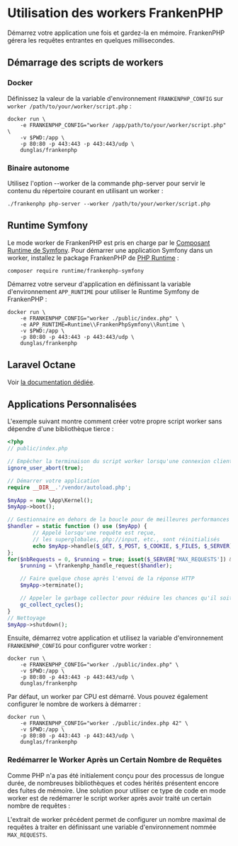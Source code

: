 # Utilisation des workers FrankenPHP

Démarrez votre application une fois et gardez-la en mémoire.
FrankenPHP gérera les requêtes entrantes en quelques millisecondes.

## Démarrage des scripts de workers

### Docker

Définissez la valeur de la variable d'environnement `FRANKENPHP_CONFIG` sur `worker /path/to/your/worker/script.php` :

```console
docker run \
    -e FRANKENPHP_CONFIG="worker /app/path/to/your/worker/script.php" \
    -v $PWD:/app \
    -p 80:80 -p 443:443 -p 443:443/udp \
    dunglas/frankenphp
```

### Binaire autonome

Utilisez l'option --worker de la commande php-server pour servir le contenu du répertoire courant en utilisant un worker :

```console
./frankenphp php-server --worker /path/to/your/worker/script.php
```

## Runtime Symfony

Le mode worker de FrankenPHP est pris en charge par le [Composant Runtime de Symfony](https://symfony.com/doc/current/components/runtime.html).
Pour démarrer une application Symfony dans un worker, installez le package FrankenPHP de [PHP Runtime](https://github.com/php-runtime/runtime) :

```console
composer require runtime/frankenphp-symfony
```

Démarrez votre serveur d'application en définissant la variable d'environnement `APP_RUNTIME` pour utiliser le Runtime Symfony de FrankenPHP :

```console
docker run \
    -e FRANKENPHP_CONFIG="worker ./public/index.php" \
    -e APP_RUNTIME=Runtime\\FrankenPhpSymfony\\Runtime \
    -v $PWD:/app \
    -p 80:80 -p 443:443 -p 443:443/udp \
    dunglas/frankenphp
```

## Laravel Octane

Voir [la documentation dédiée](laravel.md#laravel-octane).

## Applications Personnalisées

L'exemple suivant montre comment créer votre propre script worker sans dépendre d'une bibliothèque tierce :

```php
<?php
// public/index.php

// Empêcher la terminaison du script worker lorsqu'une connexion client est interrompue
ignore_user_abort(true);

// Démarrer votre application
require __DIR__.'/vendor/autoload.php';

$myApp = new \App\Kernel();
$myApp->boot();

// Gestionnaire en dehors de la boucle pour de meilleures performances (réaliser moins de travail)
$handler = static function () use ($myApp) {
        // Appelé lorsqu'une requête est reçue,
        // les superglobales, php://input, etc., sont réinitialisés
        echo $myApp->handle($_GET, $_POST, $_COOKIE, $_FILES, $_SERVER);
};
for($nbRequests = 0, $running = true; isset($_SERVER['MAX_REQUESTS']) && ($nbRequests < ((int)$_SERVER['MAX_REQUESTS'])) && $running; ++$nbRequests) {
    $running = \frankenphp_handle_request($handler);

    // Faire quelque chose après l'envoi de la réponse HTTP
    $myApp->terminate();

    // Appeler le garbage collector pour réduire les chances qu'il soit déclenché au milieu de la génération d'une page
    gc_collect_cycles();
}
// Nettoyage
$myApp->shutdown();

```

Ensuite, démarrez votre application et utilisez la variable d'environnement `FRANKENPHP_CONFIG` pour configurer votre worker :

```console
docker run \
    -e FRANKENPHP_CONFIG="worker ./public/index.php" \
    -v $PWD:/app \
    -p 80:80 -p 443:443 -p 443:443/udp \
    dunglas/frankenphp
```

Par défaut, un worker par CPU est démarré.
Vous pouvez également configurer le nombre de workers à démarrer :

```console
docker run \
    -e FRANKENPHP_CONFIG="worker ./public/index.php 42" \
    -v $PWD:/app \
    -p 80:80 -p 443:443 -p 443:443/udp \
    dunglas/frankenphp
```

### Redémarrer le Worker Après un Certain Nombre de Requêtes

Comme PHP n'a pas été initialement conçu pour des processus de longue durée, de nombreuses bibliothèques et codes hérités présentent encore des fuites de mémoire.
Une solution pour utiliser ce type de code en mode worker est de redémarrer le script worker après avoir traité un certain nombre de requêtes :

L'extrait de worker précédent permet de configurer un nombre maximal de requêtes à traiter en définissant une variable d'environnement nommée `MAX_REQUESTS`.


